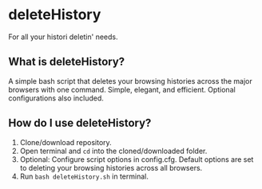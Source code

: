 # deleteHistory

For all your histori deletin' needs.

## What is deleteHistory?

A simple bash script that deletes your browsing histories across the major browsers with one command. Simple, elegant, and efficient. Optional configurations also included.

## How do I use deleteHistory?

1. Clone/download repository.
2. Open terminal and ``` cd ``` into the cloned/downloaded folder.
3. Optional: Configure script options in config.cfg. Default options are set to deleting your browsing histories across all browsers.
4. Run ``` bash deleteHistory.sh ``` in terminal.
